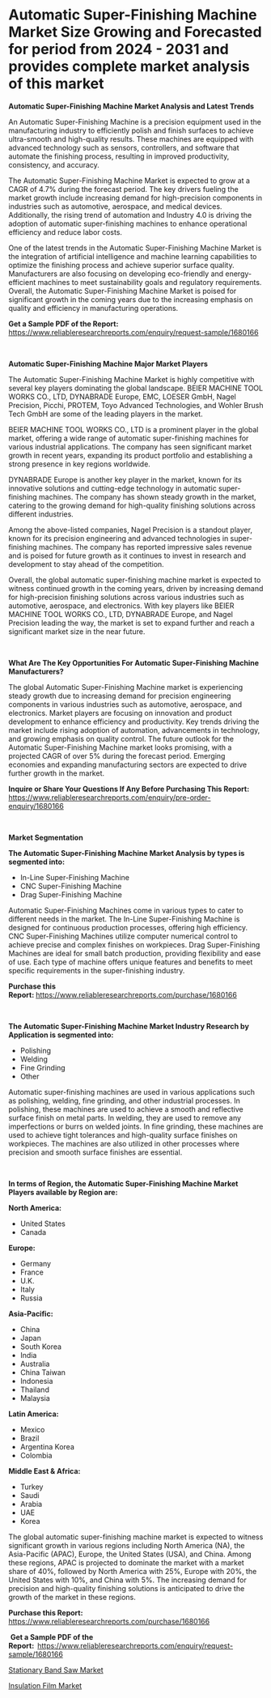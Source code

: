 <p><h1>Automatic Super-Finishing Machine Market Size Growing and Forecasted for period from 2024 - 2031 and provides complete market analysis of this market</h1></p><p><strong>Automatic Super-Finishing Machine Market Analysis and Latest Trends</strong></p>
<p><p>An Automatic Super-Finishing Machine is a precision equipment used in the manufacturing industry to efficiently polish and finish surfaces to achieve ultra-smooth and high-quality results. These machines are equipped with advanced technology such as sensors, controllers, and software that automate the finishing process, resulting in improved productivity, consistency, and accuracy.</p><p>The Automatic Super-Finishing Machine Market is expected to grow at a CAGR of 4.7% during the forecast period. The key drivers fueling the market growth include increasing demand for high-precision components in industries such as automotive, aerospace, and medical devices. Additionally, the rising trend of automation and Industry 4.0 is driving the adoption of automatic super-finishing machines to enhance operational efficiency and reduce labor costs.</p><p>One of the latest trends in the Automatic Super-Finishing Machine Market is the integration of artificial intelligence and machine learning capabilities to optimize the finishing process and achieve superior surface quality. Manufacturers are also focusing on developing eco-friendly and energy-efficient machines to meet sustainability goals and regulatory requirements. Overall, the Automatic Super-Finishing Machine Market is poised for significant growth in the coming years due to the increasing emphasis on quality and efficiency in manufacturing operations.</p></p>
<p><strong>Get a Sample PDF of the Report:&nbsp;</strong> <a href="https://www.reliableresearchreports.com/enquiry/request-sample/1680166">https://www.reliableresearchreports.com/enquiry/request-sample/1680166</a></p>
<p>&nbsp;</p>
<p><strong>Automatic Super-Finishing Machine Major Market Players</strong></p>
<p><p>The Automatic Super-Finishing Machine Market is highly competitive with several key players dominating the global landscape. BEIER MACHINE TOOL WORKS CO., LTD, DYNABRADE Europe, EMC, LOESER GmbH, Nagel Precision, Picchi, PROTEM, Toyo Advanced Technologies, and Wohler Brush Tech GmbH are some of the leading players in the market.</p><p>BEIER MACHINE TOOL WORKS CO., LTD is a prominent player in the global market, offering a wide range of automatic super-finishing machines for various industrial applications. The company has seen significant market growth in recent years, expanding its product portfolio and establishing a strong presence in key regions worldwide.</p><p>DYNABRADE Europe is another key player in the market, known for its innovative solutions and cutting-edge technology in automatic super-finishing machines. The company has shown steady growth in the market, catering to the growing demand for high-quality finishing solutions across different industries.</p><p>Among the above-listed companies, Nagel Precision is a standout player, known for its precision engineering and advanced technologies in super-finishing machines. The company has reported impressive sales revenue and is poised for future growth as it continues to invest in research and development to stay ahead of the competition.</p><p>Overall, the global automatic super-finishing machine market is expected to witness continued growth in the coming years, driven by increasing demand for high-precision finishing solutions across various industries such as automotive, aerospace, and electronics. With key players like BEIER MACHINE TOOL WORKS CO., LTD, DYNABRADE Europe, and Nagel Precision leading the way, the market is set to expand further and reach a significant market size in the near future.</p></p>
<p>&nbsp;</p>
<p><strong>What Are The Key Opportunities For Automatic Super-Finishing Machine Manufacturers?</strong></p>
<p><p>The global Automatic Super-Finishing Machine market is experiencing steady growth due to increasing demand for precision engineering components in various industries such as automotive, aerospace, and electronics. Market players are focusing on innovation and product development to enhance efficiency and productivity. Key trends driving the market include rising adoption of automation, advancements in technology, and growing emphasis on quality control. The future outlook for the Automatic Super-Finishing Machine market looks promising, with a projected CAGR of over 5% during the forecast period. Emerging economies and expanding manufacturing sectors are expected to drive further growth in the market.</p></p>
<p><strong>Inquire or Share Your Questions If Any Before Purchasing This Report:</strong> <a href="https://www.reliableresearchreports.com/enquiry/pre-order-enquiry/1680166">https://www.reliableresearchreports.com/enquiry/pre-order-enquiry/1680166</a></p>
<p>&nbsp;</p>
<p><strong>Market Segmentation</strong></p>
<p><strong>The Automatic Super-Finishing Machine Market Analysis by types is segmented into:</strong></p>
<p><ul><li>In-Line Super-Finishing Machine</li><li>CNC Super-Finishing Machine</li><li>Drag Super-Finishing Machine</li></ul></p>
<p><p>Automatic Super-Finishing Machines come in various types to cater to different needs in the market. The In-Line Super-Finishing Machine is designed for continuous production processes, offering high efficiency. CNC Super-Finishing Machines utilize computer numerical control to achieve precise and complex finishes on workpieces. Drag Super-Finishing Machines are ideal for small batch production, providing flexibility and ease of use. Each type of machine offers unique features and benefits to meet specific requirements in the super-finishing industry.</p></p>
<p><strong>Purchase this Report:&nbsp;</strong><a href="https://www.reliableresearchreports.com/purchase/1680166">https://www.reliableresearchreports.com/purchase/1680166</a></p>
<p>&nbsp;</p>
<p><strong>The Automatic Super-Finishing Machine Market Industry Research by Application is segmented into:</strong></p>
<p><ul><li>Polishing</li><li>Welding</li><li>Fine Grinding</li><li>Other</li></ul></p>
<p><p>Automatic super-finishing machines are used in various applications such as polishing, welding, fine grinding, and other industrial processes. In polishing, these machines are used to achieve a smooth and reflective surface finish on metal parts. In welding, they are used to remove any imperfections or burrs on welded joints. In fine grinding, these machines are used to achieve tight tolerances and high-quality surface finishes on workpieces. The machines are also utilized in other processes where precision and smooth surface finishes are essential.</p></p>
<p>&nbsp;</p>
<p><strong>In terms of Region, the Automatic Super-Finishing Machine Market Players available by Region are:</strong></p>
<p>
    <p> <strong> North America: </strong>
        <ul>
            <li>United States</li>
            <li>Canada</li>
        </ul>
        </p> 
    <p> <strong> Europe: </strong>
        <ul>
            <li>Germany</li>
            <li>France</li>
            <li>U.K.</li>
            <li>Italy</li>
            <li>Russia</li>
        </ul>
        </p> 
    <p> <strong> Asia-Pacific: </strong>
        <ul>
            <li>China</li>
            <li>Japan</li>
            <li>South Korea</li>
            <li>India</li>
            <li>Australia</li>
            <li>China Taiwan</li>
            <li>Indonesia</li>
            <li>Thailand</li>
            <li>Malaysia</li>
        </ul>
        </p> 
    <p> <strong> Latin America: </strong>
        <ul>
            <li>Mexico</li>
            <li>Brazil</li>
            <li>Argentina Korea</li>
            <li>Colombia</li>
        </ul>
        </p> 
    <p> <strong> Middle East & Africa: </strong>
        <ul>
            <li>Turkey</li>
            <li>Saudi</li>
            <li>Arabia</li>
            <li>UAE</li>
            <li>Korea</li>
        </ul>
    </p>
    </p>
<p><p>The global automatic super-finishing machine market is expected to witness significant growth in various regions including North America (NA), the Asia-Pacific (APAC), Europe, the United States (USA), and China. Among these regions, APAC is projected to dominate the market with a market share of 40%, followed by North America with 25%, Europe with 20%, the United States with 10%, and China with 5%. The increasing demand for precision and high-quality finishing solutions is anticipated to drive the growth of the market in these regions.</p></p>
<p><strong>Purchase this Report: </strong><a href="https://www.reliableresearchreports.com/purchase/1680166">https://www.reliableresearchreports.com/purchase/1680166</a></p>
<p>&nbsp;<strong>Get a Sample PDF of the Report:&nbsp;&nbsp;</strong><a href="https://www.reliableresearchreports.com/enquiry/request-sample/1680166">https://www.reliableresearchreports.com/enquiry/request-sample/1680166</a></p>
<p><strong></strong></p>
<p><p><a href="https://github.com/brentleyjimmiealvaradoz4l1rea/Market-Research-Report-List-1/blob/main/stationary-band-saw-market.md">Stationary Band Saw Market</a></p><p><a href="https://github.com/Angelnienowdseej3e45z3p8c/Market-Research-Report-List-1/blob/main/insulation-film-market.md">Insulation Film Market</a></p></p>